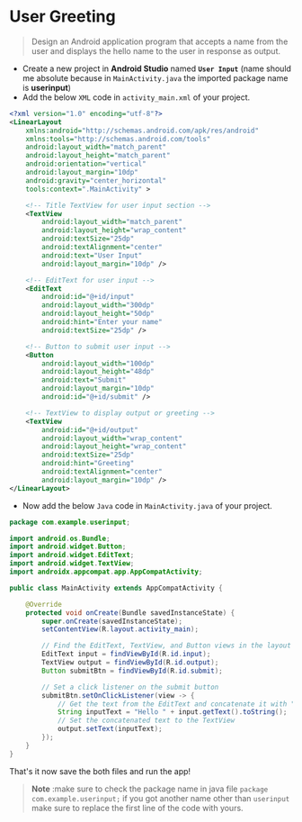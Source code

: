 # User Greeting

> Design an Android application program that accepts a name from the user and displays the hello name to the user in response as output.

- Create a new project in **Android Studio** named **`User Input`** (name should me absolute because in `MainActivity.java` the imported package name is **userinput**)
- Add the below `XML` code in `activity_main.xml` of your project.

```xml
<?xml version="1.0" encoding="utf-8"?>
<LinearLayout
    xmlns:android="http://schemas.android.com/apk/res/android"
    xmlns:tools="http://schemas.android.com/tools"
    android:layout_width="match_parent"
    android:layout_height="match_parent"
    android:orientation="vertical"
    android:layout_margin="10dp"
    android:gravity="center_horizontal"
    tools:context=".MainActivity" >

    <!-- Title TextView for user input section -->
    <TextView
        android:layout_width="match_parent"
        android:layout_height="wrap_content"
        android:textSize="25dp"
        android:textAlignment="center"
        android:text="User Input"
        android:layout_margin="10dp" />

    <!-- EditText for user input -->
    <EditText
        android:id="@+id/input"
        android:layout_width="300dp"
        android:layout_height="50dp"
        android:hint="Enter your name"
        android:textSize="25dp" />

    <!-- Button to submit user input -->
    <Button
        android:layout_width="100dp"
        android:layout_height="48dp"
        android:text="Submit"
        android:layout_margin="10dp"
        android:id="@+id/submit" />

    <!-- TextView to display output or greeting -->
    <TextView
        android:id="@+id/output"
        android:layout_width="wrap_content"
        android:layout_height="wrap_content"
        android:textSize="25dp"
        android:hint="Greeting"
        android:textAlignment="center"
        android:layout_margin="10dp" />
</LinearLayout>


```

- Now add the below `Java` code in `MainActivity.java` of your project.

```java
package com.example.userinput;

import android.os.Bundle;
import android.widget.Button;
import android.widget.EditText;
import android.widget.TextView;
import androidx.appcompat.app.AppCompatActivity;

public class MainActivity extends AppCompatActivity {

    @Override
    protected void onCreate(Bundle savedInstanceState) {
        super.onCreate(savedInstanceState);
        setContentView(R.layout.activity_main);

        // Find the EditText, TextView, and Button views in the layout
        EditText input = findViewById(R.id.input);
        TextView output = findViewById(R.id.output);
        Button submitBtn = findViewById(R.id.submit);

        // Set a click listener on the submit button
        submitBtn.setOnClickListener(view -> {
            // Get the text from the EditText and concatenate it with "Hello"
            String inputText = "Hello " + input.getText().toString();
            // Set the concatenated text to the TextView
            output.setText(inputText);
        });
    }
}


```

That's it now save the both files and run the app!

> **Note** :make sure to check the package name in java file `package com.example.userinput;` if you got another name other than `userinput` make sure to replace the first line of the code with yours.

